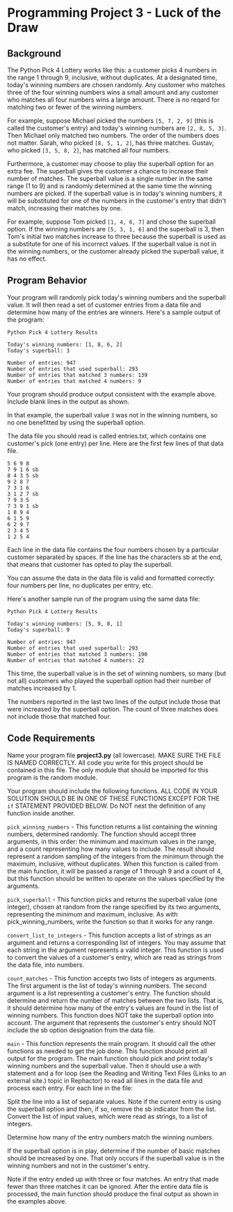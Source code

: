 # Programming Project 3 - Luck of the Draw

## Background

The Python Pick 4 Lottery works like this: a customer picks 4 numbers in the range 1 through 9, inclusive, without duplicates. At a designated time, today's winning numbers are chosen randomly. Any customer who matches three of the four winning numbers wins a small amount and any customer who matches all four numbers wins a large amount. There is no reqard for matching two or fewer of the winning numbers.

For example, suppose Michael picked the numbers `[5, 7, 2, 9]` (this is called the customer's entry) and today's winning numbers are `[2, 8, 5, 3]`. Then Michael only matched two numbers. The order of the numbers does not matter. Sarah, who picked `[8, 5, 1, 2]`, has three matches. Gustav, who picked `[3, 5, 8, 2]`, has matched all four numbers.

Furthermore, a customer may choose to play the superball option for an extra fee. The superball gives the customer a chance to increase their number of matches. The superball value is a single number in the same range (1 to 9) and is randomly determined at the same time the winning numbers are picked. If the superball value is in today's winning numbers, it will be substituted for one of the numbers in the customer's entry that didn't match, increasing their matches by one.

For example, suppose Tom picked `[1, 4, 6, 7]` and chose the superball option. If the winning numbers are `[5, 3, 1, 6]` and the superball is 3, then Tom's initial two matches increase to three because the superball is used as a substitute for one of his incorrect values. If the superball value is not in the winning numbers, or the customer already picked the superball value, it has no effect.

## Program Behavior

Your program will randomly pick today's winning numbers and the superball value. It will then read a set of customer entries from a data file and determine how many of the entries are winners. Here's a sample output of the program:

~~~
Python Pick 4 Lottery Results

Today's winning numbers: [1, 8, 6, 2]
Today's superball: 3

Number of entries: 947
Number of entries that used superball: 293
Number of entries that matched 3 numbers: 139
Number of entries that matched 4 numbers: 9
~~~

Your program should produce output consistent with the example above. Include blank lines in the output as shown.

In that example, the superball value `3` was not in the winning numbers, so no one benefitted by using the superball option.

The data file you should read is called entries.txt, which contains one customer's pick (one entry) per line. Here are the first few lines of that data file.

~~~
5 6 9 8
7 9 1 6 sb
8 4 3 5 sb
9 2 8 7
7 3 1 6
3 1 2 7 sb
7 9 3 5
7 3 9 1 sb
1 8 9 4
6 1 5 9
6 2 9 7
2 3 4 5
1 2 5 4
~~~

Each line in the data file contains the four numbers chosen by a particular customer separated by spaces. If the line has the characters sb at the end, that means that customer has opted to play the superball.

You can assume the data in the data file is valid and formatted correctly: four numbers per line, no duplicates per entry, etc.

Here's another sample run of the program using the same data file:

~~~
Python Pick 4 Lottery Results

Today's winning numbers: [5, 9, 8, 1]
Today's superball: 9

Number of entries: 947
Number of entries that used superball: 293
Number of entries that matched 3 numbers: 190
Number of entries that matched 4 numbers: 22
~~~

This time, the superball value is in the set of winning numbers, so many (but not all) customers who played the superball option had their number of matches increased by 1.

The numbers reported in the last two lines of the output include those that were increased by the superball option. The count of three matches does not include those that matched four.

## Code Requirements

Name your program file **project3.py** (all lowercase). MAKE SURE THE FILE IS NAMED CORRECTLY. All code you write for this project should be contained in this file. The only module that should be imported for this program is the random module.

Your program should include the following functions. ALL CODE IN YOUR SOLUTION SHOULD BE IN ONE OF THESE FUNCTIONS EXCEPT FOR THE `if` STATEMENT PROVIDED BELOW. Do NOT nest the definition of any function inside another.

`pick_winning_numbers` - This function returns a list containing the winning numbers, determined randomly. The function should accept three arguments, in this order: the minimum and maximum values in the range, and a count representing how many values to include. The result should represent a random sampling of the integers from the minimum through the maximum, inclusive, without duplicates. When this function is called from the main function, it will be passed a range of 1 through 9 and a count of 4, but this function should be written to operate on the values specified by the arguments.

`pick_superball` - This function picks and returns the superball value (one integer), chosen at random from the range specified by its two arguments, representing the minimum and maximum, inclusive. As with pick_winning_numbers, write the function so that it works for any range.

`convert_list_to_integers` - This function accepts a list of strings as an argument and returns a corresponding list of integers. You may assume that each string in the argument represents a valid integer. This function is used to convert the values of a customer's entry, which are read as strings from the data file, into numbers.

`count_matches` - This function accepts two lists of integers as arguments. The first argument is the list of today's winning numbers. The second argument is a list representing a customer's entry. The function should determine and return the number of matches between the two lists. That is, it should determine how many of the entry's values are found in the list of winning numbers. This function does NOT take the superball option into account. The argument that represents the customer's entry should NOT include the sb option designation from the data file.

`main` - This function represents the main program. It should call the other functions as needed to get the job done. This function should print all output for the program. The main function should pick and print today's winning numbers and the superball value. Then it should use a with statement and a for loop (see the Reading and Writing Text Files (Links to an external site.) topic in Rephactor) to read all lines in the data file and process each entry. For each line in the file:

Split the line into a list of separate values.
Note if the current entry is using the superball option and then, if so, remove the sb indicator from the list.
Convert the list of input values, which were read as strings, to a list of integers.

Determine how many of the entry numbers match the winning numbers.

If the superball option is in play, determine if the number of basic matches should be increased by one. That only occurs if the superball value is in the winning numbers and not in the customer's entry.

Note if the entry ended up with three or four matches. An entry that made fewer than three matches it can be ignored.
After the entire data file is processed, the main function should produce the final output as shown in the examples above.